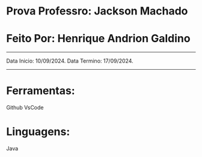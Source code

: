 # Prova Professro: Jackson Machado

# Feito Por: Henrique Andrion Galdino

_______________________________________________

Data Inicio: 10/09/2024.
Data Termino: 17/09/2024.

________________________________________________

# Ferramentas:

Github
VsCode

# Linguagens:

Java
